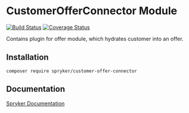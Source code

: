 # CustomerOfferConnector Module
[![Build Status](https://travis-ci.org/spryker/customer-offer-connector.svg)](https://travis-ci.org/spryker/customer-offer-connector)
[![Coverage Status](https://coveralls.io/repos/github/spryker/customer-offer-connector/badge.svg)](https://coveralls.io/github/spryker/customer-offer-connector)

Contains plugin for offer module, which hydrates customer into an offer.

## Installation

```
composer require spryker/customer-offer-connector
```

## Documentation

[Spryker Documentation](https://academy.spryker.com/developing_with_spryker/module_guide/modules.html)
